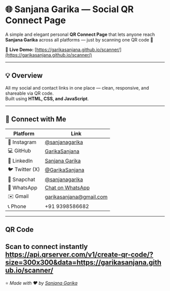# 🌐 Sanjana Garika — Social QR Connect Page

A simple and elegant personal **QR Connect Page** that lets anyone reach **Sanjana Garika** across all platforms — just by scanning one QR code 💫  

🔗 **Live Demo:** [https://garikasanjana.github.io/scanner/](https://garikasanjana.github.io/scanner/)

---

## 💡 Overview
All my social and contact links in one place — clean, responsive, and shareable via QR code.  
Built using **HTML, CSS, and JavaScript**.

---

## 🔗 Connect with Me

| Platform | Link |
|-----------|------|
| 📸 Instagram | [@sanjanagarika](https://www.instagram.com/sanjanagarika) |
| 💻 GitHub | [GarikaSanjana](https://github.com/GarikaSanjana) |
| 💼 LinkedIn | [Sanjana Garika](https://www.linkedin.com/in/sanjana-garika-118923336?utm_source=share&utm_campaign=share_via&utm_content=profile&utm_medium=android_app) |
| 🐦 Twitter (X) | [@GarikaSanjana](https://x.com/GarikaSanjana?s=09) |
| 👻 Snapchat | [@sanjanagarika](https://www.snapchat.com/add/sanjanagarika) |
| 💬 WhatsApp | [Chat on WhatsApp](https://wa.me/919398586682) |
| ✉️ Gmail | [garikasanjana@gmail.com](mailto:garikasanjana@gmail.com) |
| 📞 Phone | +91 9398586682 |

---
## QR Code
Scan to connect instantly 
https://api.qrserver.com/v1/create-qr-code/?size=300x300&data=https://garikasanjana.github.io/scanner/
---

⭐ *Made with ❤️ by [Sanjana Garika](https://github.com/GarikaSanjana)*
